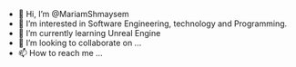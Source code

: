 - 👋 Hi, I’m @MariamShmaysem
- 👀 I’m interested in Software Engineering, technology and Programming.
- 🌱 I’m currently learning Unreal Engine
- 💞️ I’m looking to collaborate on ...
- 📫 How to reach me ...

<!---
MariamShmaysem/MariamShmaysem is a ✨ special ✨ repository because its `README.md` (this file) appears on your GitHub profile.
You can click the Preview link to take a look at your changes.
--->
